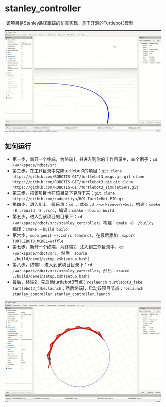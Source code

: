 # stanley_controller

​	该项目是Stanley路径跟踪的仿真实现，基于开源的Turtlebot3模型

![2](docs\2.gif)

## 如何运行

- 第一步，新开一个终端，为终端1，并进入到你的工作目录中，举个例子：`cd /workspace/robot/src`
- 第二步，在工作目录中克隆turtlebot3的项目：`git clone  https://github.com/ROBOTIS-GIT/turtlebot3_msgs.git`   `git clone  https://github.com/ROBOTIS-GIT/turtlebot3.git`   `git clone https://github.com/ROBOTIS-GIT/turtlebot3_simulations.git`
- 第三步，把该项目也在该目录下克隆下来：`git clone https://github.com/kadupitiya/ROS-TurtleBot-PID.git`
- 第四步，进入到上一级目录：`cd ..`或者 `cd /workspace/robot`，构建：`cmake -B ./build -S ./src`，编译：`cmake --build build`
- 第五步，进入到该项目的目录下：`cd /workspace/robot/src/stanley_controller`，构建：`cmake -B ./build`， 编译：`cmake --build build`
- 第六步，`sudo gedit ~/.zshrc (bashrc)`，在最后添加：`export TURTLEBOT3_MODEL=waffle`
- 第七步，新开一个终端，为终端2，进入到工作目录中，`cd /workspace/robot/src`，然后：`source ./build/devel/setup.zsh(setup.bash) `
- 第八步，终端1，进入到该项目目录下：`cd /workspace/robot/src/stanley_controller`，然后：`source ./build/devel/setup.zsh(setup.bash) `
- 最后，终端2，先启动turtlebot3节点：`roslaunch turtlebot3_fake turtlebot3_fake.launch`；然后终端1，启动该项目节点：`roslaunch stanley_controller stanley_controller.launch `

![1](docs\1.gif)
